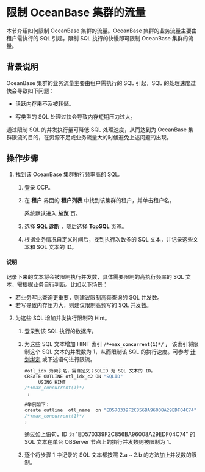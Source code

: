 限制 OceanBase 集群的流量
=======================================

本节介绍如何限制 OceanBase 集群的流量。OceanBase 集群的业务流量主要由租户需执行的 SQL 引起，限制 SQL 执行的快慢即可限制 OceanBase 集群的流量。

背景说明
-------------------------

OceanBase 集群的业务流量主要由租户需执行的 SQL 引起，SQL 的处理速度过快会导致如下问题：

* 活跃内存来不及被转储。

* 写类型的 SQL 处理过快会导致内存短期压力过大。

通过限制 SQL 的并发执行量可降低 SQL 处理速度，从而达到为 OceanBase 集群限流的目的，在资源不足或业务流量大的时候避免上述问题的出现。

操作步骤
-------------------------

1. 找到该 OceanBase 集群执行频率高的 SQL。

   1. 登录 OCP。

   2. 在 **租户** 界面的 **租户列表** 中找到该集群的租户，并单击租户名。

      系统默认进入 **总览** 页。

   3. 选择 **SQL 诊断** ，随后选择 **TopSQL** 页签。

   4. 根据业务情况自定义时间后，找到执行次数多的 SQL 文本，并记录这些文本和 SQL 文本的 ID。

  <main id="notice" type='explain'>
    <h4>说明</h4>
    <p>记录下来的文本将会被限制执行并发数，具体需要限制的高执行频率的 SQL 文本，需根据业务自行判断。比如以下场景：</p>
    <ul>
    <li>若业务写比查询更重要，则建议限制高频查询的 SQL 并发数。</li>
    <li>若写导致内存压力大，则建议限制高频写的 SQL 并发数。</li>
    </ul>
  </main>

2. 为这些 SQL 增加并发执行限制的 Hint。

   1. 登录到该 SQL 执行的数据库。

   2. 为这些 SQL 文本增加 HINT 索引 **`/*+max_concurrent(1)*/`** **，** 该索引将限制这个 SQL 文本的并发数为 1，从而限制该 SQL 的执行速度。可参考 [计划绑定](https://www.oceanbase.com/docs/community-observer-cn-10000000000902305) 或下述语句进行限流。

      ```javascript
      #otl_idx 为索引名，需自定义；SQLID 为 SQL 文本的 ID。
      CREATE OUTLINE otl_idx_c2 ON "SQLID" 
           USING HINT  
      /*+max_concurrent(1)*/ 
       ;
      
      #举例如下：
      create outline  otl_name  on "ED570339F2C856BA96008A29EDF04C74" using hint  
      /*+max_concurrent(1)*/  
      ;
      ```

      通过如上语句，ID 为 "ED570339F2C856BA96008A29EDF04C74" 的 SQL 文本在单台 OBServer 节点上的执行并发数则被限制为 1。

   3. 逐个将步骤 1 中记录的 SQL 文本都按照 2.a \~ 2.b 的方法加上并发数的限制。
